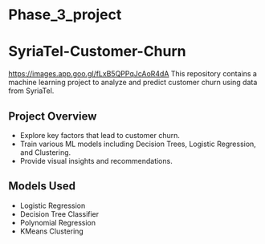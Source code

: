 # Phase_3_project
# SyriaTel-Customer-Churn
https://images.app.goo.gl/fLxB5QPPqJcAoR4dA
This repository contains a machine learning project to analyze and predict customer churn using data from SyriaTel.

##  Project Overview
- Explore key factors that lead to customer churn.
- Train various ML models including Decision Trees, Logistic Regression, and Clustering.
- Provide visual insights and recommendations.

##  Models Used
- Logistic Regression
- Decision Tree Classifier
- Polynomial Regression
- KMeans Clustering
